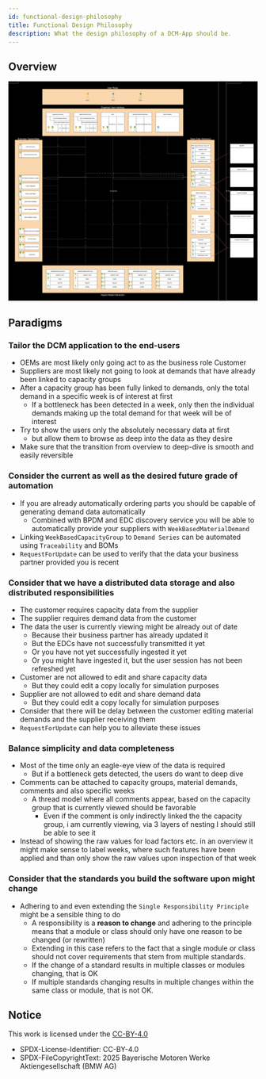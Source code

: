 ```yaml
---
id: functional-design-philosophy
title: Functional Design Philosophy
description: What the design philosophy of a DCM-App should be.
---
```


## Overview

![functional-view](./resources/functional-view.svg)

## Paradigms

### Tailor the DCM application to the end-users

- OEMs are most likely only going act to as the business role Customer
- Suppliers are most likely not going to look at demands that have already been linked to capacity groups
- After a capacity group has been fully linked to demands, only the total demand in a specific week is of interest at first
  - If a bottleneck has been detected in a week, only then the individual demands making up the total demand for that week will be of interest
- Try to show the users only the absolutely necessary data at first
  - but allow them to browse as deep into the data as they desire
- Make sure that the transition from overview to deep-dive is smooth and easily reversible

### Consider the current as well as the desired future grade of automation

- If you are already automatically ordering parts you should be capable of generating demand data automatically
  - Combined with BPDM and EDC discovery service you will be able to automatically provide your suppliers with `WeekBasedMaterialDemand`
- Linking `WeekBasedCapacityGroup` to `Demand Series` can be automated using `Traceability` and BOMs
- `RequestForUpdate` can be used to verify that the data your business partner provided you is recent

### Consider that we have a distributed data storage and also distributed responsibilities

- The customer requires capacity data from the supplier
- The supplier requires demand data from the customer
- The data the user is currently viewing might be already out of date
  - Because their business partner has already updated it
  - But the EDCs have not successfully transmitted it yet
  - Or you have not yet successfully ingested it yet
  - Or you might have ingested it, but the user session has not been refreshed yet
- Customer are not allowed to edit and share capacity data
  - But they could edit a copy locally for simulation purposes
- Supplier are not allowed to edit and share demand data
  - But they could edit a copy locally for simulation purposes
- Consider that there will be delay between the customer editing material demands and the supplier receiving them
- `RequestForUpdate` can help you to alleviate these issues

### Balance simplicity and data completeness

- Most of the time only an eagle-eye view of the data is required
  - But if a bottleneck gets detected, the users do want to deep dive
- Comments can be attached to capacity groups, material demands, comments and also specific weeks
  - A thread model where all comments appear, based on the capacity group that is currently viewed should be favorable
    - Even if the comment is only indirectly linked the the capacity group, i am currently viewing, via 3 layers of nesting I should still be able to see it
- Instead of showing the raw values for load factors etc. in an overview it might make sense to label weeks, where such features have been applied and than only show the raw values upon inspection of that week

### Consider that the standards you build the software upon might change

- Adhering to and even extending the `Single Responsibility Principle` might be a sensible thing to do
  - A responsibility is a **reason to change** and adhering to the principle means that a module or class should only have one reason to be changed (or rewritten)
  - Extending in this case refers to the fact that a single module or class should not cover requirements that stem from multiple standards.
  - If the change of a standard results in multiple classes or modules changing, that is OK
  - If multiple standards changing results in multiple changes within the same class or module, that is not OK.

## Notice

This work is licensed under the [CC-BY-4.0](https://creativecommons.org/licenses/by/4.0/legalcode)

- SPDX-License-Identifier: CC-BY-4.0
- SPDX-FileCopyrightText: 2025 Bayerische Motoren Werke Aktiengesellschaft (BMW AG)
